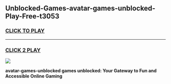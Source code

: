 
## Unblocked-Games-avatar-games-unblocked-Play-Free-t3053
<h3>
<a href="https://premium76.site?title=avatar-games-unblocked&ref=15A">CLICK TO PLAY</a></h3>
<hr>

<h3>
<a href="https://premium76.site?title=avatar-games-unblocked&ref=15A">CLICK 2 PLAY</a>
  
</h3>

<a href="https://premium76.site?title=avatar-games-unblocked&ref=15A"><img src="https://clearcache.store/games.png"></a>


**avatar-games-unblocked games unblocked: Your Gateway to Fun and Accessible Online Gaming**
